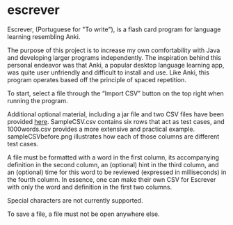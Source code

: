 # escrever
Escrever, (Portuguese for "To write"), is a flash card program for language learning resembling Anki.

The purpose of this project is to increase my own comfortability with Java and developing larger programs independently. The inspiration behind this personal endeavor was that Anki, a popular desktop language learning app, was quite user unfriendly and difficult to install and use. Like Anki, this program operates based off the principle of spaced repetition. 

To start, select a file through the “Import CSV” button on the top right when running the program.

Additional optional material, including a jar file and two CSV files have been provided [here](https://drive.google.com/open?id=1C8W6GjXpLuzeruyDtIdhRgni1PBWS4Hl). SampleCSV.csv contains six rows that act as test cases, and 1000words.csv provides a more extensive and practical example. sampleCSVbefore.png illustrates how each of those columns are different test cases.

A file must be formatted with a word in the first column, its accompanying definition in the second column, an (optional) hint in the third column, and an (optional) time for this word to be reviewed (expressed in milliseconds) in the fourth column. In essence, one can make their own CSV for Escrever with only the word and definition in the first two columns. 

Special characters are not currently supported.

To save a file, a file must not be open anywhere else. 
